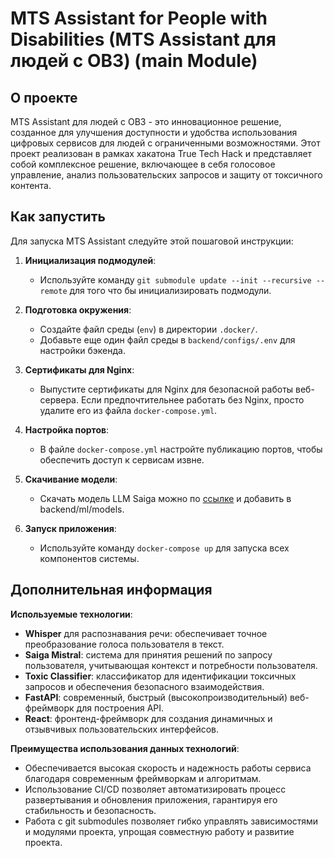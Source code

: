 # MTS Assistant for People with Disabilities (MTS Assistant для людей с ОВЗ) (main Module)

## О проекте

MTS Assistant для людей с ОВЗ - это инновационное решение, созданное для улучшения доступности и удобства использования цифровых сервисов для людей с ограниченными возможностями. Этот проект реализован в рамках хакатона True Tech Hack и представляет собой комплексное решение, включающее в себя голосовое управление, анализ пользовательских запросов и защиту от токсичного контента.

## Как запустить

Для запуска MTS Assistant следуйте этой пошаговой инструкции:

1. **Инициализация подмодулей**:
   - Используйте команду `git submodule update --init --recursive --remote` для того что бы инициализировать подмодули.

2. **Подготовка окружения**:
   - Создайте файл среды (`env`) в директории `.docker/`.
   - Добавьте еще один файл среды в `backend/configs/.env` для настройки бэкенда.

3. **Сертификаты для Nginx**:
   - Выпустите сертификаты для Nginx для безопасной работы веб-сервера. Если предпочтительнее работать без Nginx, просто удалите его из файла `docker-compose.yml`.

4. **Настройка портов**:
   - В файле `docker-compose.yml` настройте публикацию портов, чтобы обеспечить доступ к сервисам извне.

5. **Скачивание модели**:
   - Скачать модель LLM Saiga можно по [ссылке](https://huggingface.co/IlyaGusev/saiga_mistral_7b_gguf/resolve/main/model-q8_0.gguf?download=true) и добавить в backend/ml/models.

6. **Запуск приложения**:
   - Используйте команду `docker-compose up` для запуска всех компонентов системы.

## Дополнительная информация

**Используемые технологии**:

- **Whisper** для распознавания речи: обеспечивает точное преобразование голоса пользователя в текст.
- **Saiga Mistral**: система для принятия решений по запросу пользователя, учитывающая контекст и потребности пользователя.
- **Toxic Classifier**: классификатор для идентификации токсичных запросов и обеспечения безопасного взаимодействия.
- **FastAPI**: современный, быстрый (высокопроизводительный) веб-фреймворк для построения API.
- **React**: фронтенд-фреймворк для создания динамичных и отзывчивых пользовательских интерфейсов.

**Преимущества использования данных технологий**:

- Обеспечивается высокая скорость и надежность работы сервиса благодаря современным фреймворкам и алгоритмам.
- Использование CI/CD позволяет автоматизировать процесс развертывания и обновления приложения, гарантируя его стабильность и безопасность.
- Работа с git submodules позволяет гибко управлять зависимостями и модулями проекта, упрощая совместную работу и развитие проекта.
